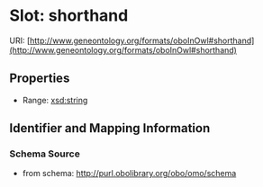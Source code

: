 # Slot: shorthand

URI: [http://www.geneontology.org/formats/oboInOwl#shorthand](http://www.geneontology.org/formats/oboInOwl#shorthand)



<!-- no inheritance hierarchy -->


## Properties

 * Range: [xsd:string](http://www.w3.org/2001/XMLSchema#string)



## Identifier and Mapping Information







### Schema Source


* from schema: http://purl.obolibrary.org/obo/omo/schema



